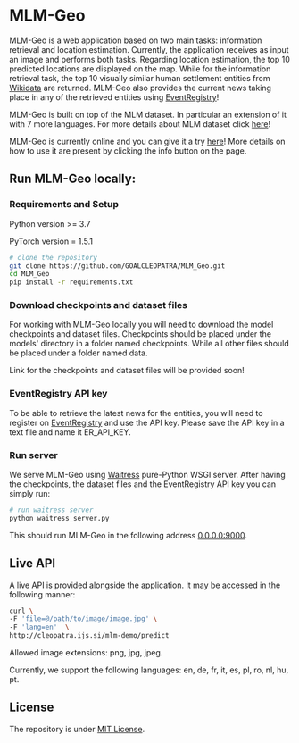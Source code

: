 # MLM-Geo

MLM-Geo is a web application based on two main tasks: information retrieval and location estimation. Currently, the application receives as input an image and performs both tasks. Regarding location estimation, the top 10 predicted locations are displayed on the map. While for the information retrieval task, the top 10 visually similar human settlement entities from [Wikidata](https://www.wikidata.org/wiki/Wikidata:Main_Page) are returned. MLM-Geo also provides the current news taking place in any of the retrieved entities using [EventRegistry](https://eventregistry.org/)!

MLM-Geo is built on top of the MLM dataset. In particular an extension of it with 7 more languages. For more details about MLM dataset click [here](http://cleopatra.ijs.si/goal-mlm/)!

MLM-Geo is currently online and you can give it a try [here](http://cleopatra.ijs.si/mlm-demo/)! More details on how to use it are present by clicking the info button on the page.

## Run MLM-Geo locally:
### Requirements and Setup
Python version >= 3.7

PyTorch version = 1.5.1

``` bash
# clone the repository
git clone https://github.com/GOALCLEOPATRA/MLM_Geo.git
cd MLM_Geo
pip install -r requirements.txt
```

### Download checkpoints and dataset files
For working with MLM-Geo locally you will need to download the model checkpoints and dataset files. Checkpoints should be placed under the models' directory in a folder named checkpoints. While all other files should be placed under a folder named data.

Link for the checkpoints and dataset files will be provided soon!

### EventRegistry API key
To be able to retrieve the latest news for the entities, you will need to register on [EventRegistry](https://eventregistry.org/register) and use the API key. Please save the API key in a text file and name it ER_API_KEY.

### Run server
We serve MLM-Geo using [Waitress](https://docs.pylonsproject.org/projects/waitress/en/latest/) pure-Python WSGI server. After having the checkpoints, the dataset files and the EventRegistry API key you can simply run:
``` bash
# run waitress server
python waitress_server.py
```
This should run MLM-Geo in the following address [0.0.0.0:9000](http://0.0.0.0:9000/).

## Live API
A live API is provided alongside the application. It may be accessed in the following manner:
```bash
curl \
-F 'file=@/path/to/image/image.jpg' \
-F 'lang=en'  \
http://cleopatra.ijs.si/mlm-demo/predict
```
Allowed image extensions: png, jpg, jpeg.

Currently, we support the following languages: en, de, fr, it, es, pl, ro, nl, hu, pt.

## License
The repository is under [MIT License](LICENSE).
